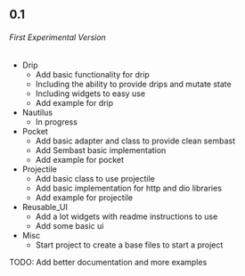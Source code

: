 ## 0.1

###### First Experimental Version
* Drip
  - Add basic functionality for drip 
  - Including the ability to provide drips and mutate state
  - Including widgets to easy use
  - Add example for drip
* Nautilus
  - In progress
* Pocket
  - Add basic adapter and class to provide clean sembast
  - Add Sembast basic implementation
  - Add example for pocket
* Projectile
  - Add basic class to use projectile
  - Add basic implementation for http and dio libraries
  - Add example for projectile
* Reusable_UI
  - Add a lot widgets with readme instructions to use
  - Add some basic ui
* Misc
  - Start project to create a base files to start a project


TODO: Add better documentation and more examples